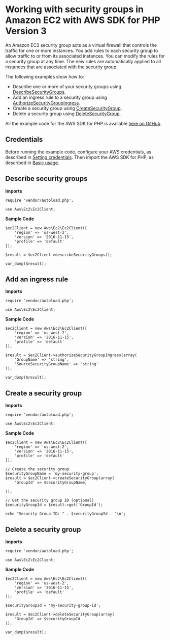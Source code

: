 # Working with security groups in Amazon EC2 with AWS SDK for PHP Version 3<a name="ec2-examples-using-security-groups"></a>

An Amazon EC2 security group acts as a virtual firewall that controls the traffic for one or more instances\. You add rules to each security group to allow traffic to or from its associated instances\. You can modify the rules for a security group at any time\. The new rules are automatically applied to all instances that are associated with the security group\.

The following examples show how to:
+ Describe one or more of your security groups using [DescribeSecurityGroups](https://docs.aws.amazon.com/aws-sdk-php/v3/api/api-ec2-2016-11-15.html#describesecuritygroups)\.
+ Add an ingress rule to a security group using [AuthorizeSecurityGroupIngress](https://docs.aws.amazon.com/aws-sdk-php/v3/api/api-ec2-2016-11-15.html#authorizesecuritygroupingress)\.
+ Create a security group using [CreateSecurityGroup](https://docs.aws.amazon.com/aws-sdk-php/v3/api/api-ec2-2016-11-15.html#createsecuritygroup)\.
+ Delete a security group using [DeleteSecurityGroup](https://docs.aws.amazon.com/aws-sdk-php/v3/api/api-ec2-2016-11-15.html#deletesecuritygroup)\.

All the example code for the AWS SDK for PHP is available [here on GitHub](https://github.com/awsdocs/aws-doc-sdk-examples/tree/main/php/example_code)\.

## Credentials<a name="credentials"></a>

Before running the example code, configure your AWS credentials, as described in [Setting credentials](guide_credentials.md)\. Then import the AWS SDK for PHP, as described in [Basic usage](getting-started_basic-usage.md)\.

## Describe security groups<a name="describe-security-groups"></a>

 **Imports** 

```
require 'vendor/autoload.php';

use Aws\Ec2\Ec2Client;
```

 **Sample Code** 

```
$ec2Client = new Aws\Ec2\Ec2Client([
    'region' => 'us-west-2',
    'version' => '2016-11-15',
    'profile' => 'default'
]);

$result = $ec2Client->describeSecurityGroups();

var_dump($result);
```

## Add an ingress rule<a name="add-an-ingress-rule"></a>

 **Imports** 

```
require 'vendor/autoload.php';

use Aws\Ec2\Ec2Client;
```

 **Sample Code** 

```
$ec2Client = new Aws\Ec2\Ec2Client([
    'region' => 'us-west-2',
    'version' => '2016-11-15',
    'profile' => 'default'
]);

$result = $ec2Client->authorizeSecurityGroupIngress(array(
    'GroupName' => 'string',
    'SourceSecurityGroupName' => 'string'
));

var_dump($result);
```

## Create a security group<a name="create-a-security-group"></a>

 **Imports** 

```
require 'vendor/autoload.php';

use Aws\Ec2\Ec2Client;
```

 **Sample Code** 

```
$ec2Client = new Aws\Ec2\Ec2Client([
    'region' => 'us-west-2',
    'version' => '2016-11-15',
    'profile' => 'default'
]);

// Create the security group
$securityGroupName = 'my-security-group';
$result = $ec2Client->createSecurityGroup(array(
    'GroupId' => $securityGroupName,

));

// Get the security group ID (optional)
$securityGroupId = $result->get('GroupId');

echo "Security Group ID: " . $securityGroupId . '\n';
```

## Delete a security group<a name="delete-a-security-group"></a>

 **Imports** 

```
require 'vendor/autoload.php';

use Aws\Ec2\Ec2Client;
```

 **Sample Code** 

```
$ec2Client = new Aws\Ec2\Ec2Client([
    'region' => 'us-west-2',
    'version' => '2016-11-15',
    'profile' => 'default'
]);

$securityGroupId = 'my-security-group-id';

$result = $ec2Client->deleteSecurityGroup(array(
    'GroupId' => $securityGroupId
));

var_dump($result);
```